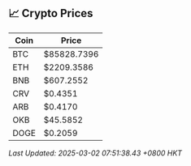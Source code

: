 ## 📈 Crypto Prices

| Coin | Price |
| ---- | ----- |
| BTC | $85828.7396 |
| ETH | $2209.3586 |
| BNB | $607.2552 |
| CRV | $0.4351 |
| ARB | $0.4170 |
| OKB | $45.5852 |
| DOGE | $0.2059 |

_Last Updated: 2025-03-02 07:51:38.43 +0800 HKT_